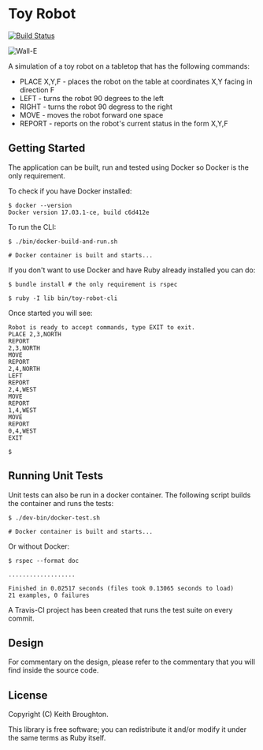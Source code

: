 # Toy Robot

[![Build Status](https://travis-ci.org/keithbro/toy-robot.svg?branch=master)](https://travis-ci.org/keithbro/toy-robot)

![Wall-E](http://68.media.tumblr.com/tumblr_m193kxpQYA1qhigt0o1_500.gif)

A simulation of a toy robot on a tabletop that has the following commands:

* PLACE X,Y,F - places the robot on the table at coordinates X,Y facing in direction F
* LEFT - turns the robot 90 degrees to the left
* RIGHT - turns the robot 90 degress to the right
* MOVE - moves the robot forward one space
* REPORT - reports on the robot's current status in the form X,Y,F

## Getting Started

The application can be built, run and tested using Docker so Docker is the only
requirement.

To check if you have Docker installed:

    $ docker --version
    Docker version 17.03.1-ce, build c6d412e

To run the CLI:

    $ ./bin/docker-build-and-run.sh

    # Docker container is built and starts...

If you don't want to use Docker and have Ruby already installed you can do:

    $ bundle install # the only requirement is rspec

    $ ruby -I lib bin/toy-robot-cli

Once started you will see:

    Robot is ready to accept commands, type EXIT to exit.
    PLACE 2,3,NORTH
    REPORT
    2,3,NORTH
    MOVE
    REPORT
    2,4,NORTH
    LEFT
    REPORT
    2,4,WEST
    MOVE
    REPORT
    1,4,WEST
    MOVE
    REPORT
    0,4,WEST
    EXIT

    $

## Running Unit Tests

Unit tests can also be run in a docker container. The following script builds
the container and runs the tests:

    $ ./dev-bin/docker-test.sh

    # Docker container is built and starts...

Or without Docker:

    $ rspec --format doc

    ...................

    Finished in 0.02517 seconds (files took 0.13065 seconds to load)
    21 examples, 0 failures

A Travis-CI project has been created that runs the test suite on every commit.

## Design

For commentary on the design, please refer to the commentary that you will find
inside the source code.

## License

Copyright (C) Keith Broughton.

This library is free software; you can redistribute it and/or modify
it under the same terms as Ruby itself.

